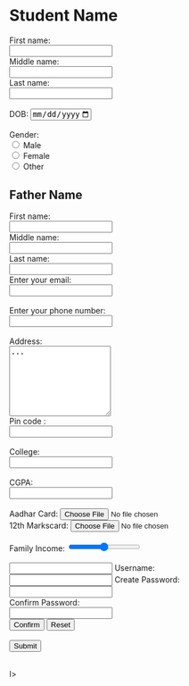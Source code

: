 <!doctype html>
<html> 
 <head> 
  <title> SCHOLARSHIP FORM </title> 
 </head>
 <body>
  <style="background:url(https: images.app.goo.gl vammnohnghzzatqq8") < head>  
   <h1> Student Name</h1> 
   <form action="action.php" method="post" target="_blank" autocomplete="on" novalidate> <label for="fname">First name:</label>
    <br> 
    <input type="text" id="fname" name="fname">
    <br> <label for="mname">Middle name:</label>
    <br> 
    <input type="text" id="lname">
    <br> <label for="lname">Last name:</label>
    <br> 
    <input type="text" id="lname" name="lname">
    <br>
    <br> <label for="datemax">DOB:</label> 
    <input type="date" id="datemax" name="datemax" max="2003-03-31">
    <br>
    <br> <label for="gender">Gender:</label>
    <br> 
    <input type="radio" id="male" name="gender" value="male"> <label for="male">Male</label>
    <br> 
    <input type="radio" id="female" name="gender" value="female"> <label for="female">Female</label>
    <br> 
    <input type="radio" id="other" name="gender" value="other"> <label for="other">Other</label>
    <br> 
    <h2>Father Name</h2> <label for="fname">First name:</label>
    <br> 
    <input type="text" id="fname" name="fname">
    <br> <label for="fname">Middle name:</label>
    <br> 
    <input type="text" id="fname" name="fname">
    <br> <label for="fname">Last name:</label>
    <br> 
    <input type="text" id="fname" name="fname">
    <br> <label for="email">Enter your email:</label>
    <br>
    <input type="email" id="email" name="email">
    <br>
    <br> <label for="phone">Enter your phone number:</label>
    <br> 
    <input type="number" id="phone" name="phone" pattern="[6-9]{1}[0-9]{9}">
    <br>
    <br> <label for="address">Address:</label>
    <br> <textarea name="message" rows="8" cols="20">
...
</textarea> 
    <br> <label for="number">Pin code :</label>
    <br> 
    <input type="number" id="pin" name="Pin code" pattern="[560]{3}[0-9]{3}">
    <br>
    <br> <label for="clgname">College:</label>
    <br> 
    <input type="text" id="clgname" name="clgname">
    <br>
    <br> <label for="CGPA">CGPA:</label>
    <br> 
    <input type="number" id="CGPA" name="CGPA" pattern="[1.0-10]{1}">
    <br>
    <br> <label for="myfile">Aadhar Card:</label> 
    <input type="file" id="myfile" name="myfile"> 
    <br> <label for="myfile">12th Markscard:</label> 
    <input type="file" id="myfile" name="myfile"> 
    <br> 
    <br> <label for="vol">Family Income:</label> 
    <input type="range" id="vol" name="vol" min="0" max="3,00,000" step="10,000"> 
    <br> 
  <br> <input type="uname" id="text" name="text"<br> <label for="text"> Username:</label>
    <br> 
    <input type="password" id="pwd" name="pwd"  
    <br> <label for="pwd"> Create Password:</label>
    <br> 
    <input type="password" id="pwd" name="pwd">
    <br> <label for="pwd"> Confirm Password:</label>
    <br> 
    <input type="password" id="pwd" name="pwd"> 
    <br> 
    <input type="submit" value="Confirm"> 
    <input type="reset"> 
    <br> 
    <br> 
    <input type="submit" value="Submit">
    <br> 
    <br> 
   </form>  
  </style="background:url(https:>
 </body>
</html>
l>
